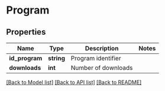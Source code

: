 # Program

## Properties
Name | Type | Description | Notes
------------ | ------------- | ------------- | -------------
**id_program** | **string** | Program identifier | 
**downloads** | **int** | Number of downloads | 

[[Back to Model list]](../../README.md#documentation-for-models) [[Back to API list]](../../README.md#documentation-for-api-endpoints) [[Back to README]](../../README.md)

